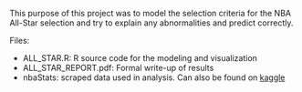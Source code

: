 This purpose of this project was to model the selection criteria for the NBA All-Star selection and try to explain any abnormalities and predict correctly.

Files:
- ALL_STAR.R: R source code for the modeling and visualization
- ALL_STAR_REPORT.pdf: Formal write-up of results
- nbaStats: scraped data used in analysis. Can also be found on [kaggle](https://www.kaggle.com/datasets/sidlamsal/nba-player-data-2009-2023)
